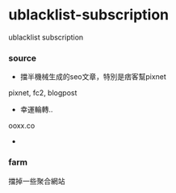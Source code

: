 # ublacklist-subscription
ublacklist subscription

### source
* 擋半機械生成的seo文章，特別是痞客幫pixnet

pixnet, fc2, blogpost

* 幸運輪轉..

ooxx.co

* 

### farm
擋掉一些聚合網站
